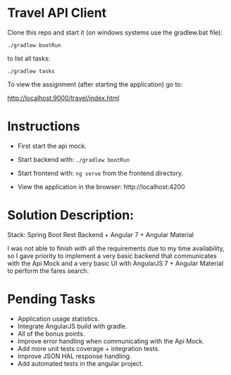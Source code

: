 Travel API Client 
=================

Clone this repo and start it (on windows systems use the gradlew.bat file):

`./gradlew bootRun`

to list all tasks:

`./gradlew tasks`

To view the assignment (after starting the application) go to:

[http://localhost:9000/travel/index.html](http://localhost:9000/travel/index.html)

Instructions 
=================

- First start the api mock.

- Start backend with: `./gradlew bootRun`

- Start frontend with: `ng serve` from the frontend directory.

- View the application in the browser: http://localhost:4200

Solution Description: 
=================
Stack: Spring Boot Rest Backend + Angular 7 + Angular Material

I was not able to finish with all the requirements due to my time availability, so I gave priority
to implement a very basic backend that communicates with the Api Mock and a very basic UI 
with AngularJS 7 + Angular Material to perform the fares search.

Pending Tasks
=================
- Application usage statistics.
- Integrate AngularJS build with gradle.
- All of the bonus points.
- Improve error handling when communicating with the Api Mock.
- Add more unit tests coverage + integration tests.
- Improve JSON HAL response handling.
- Add automated tests in the angular project.
